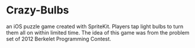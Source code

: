 # Crazy-Bulbs
an iOS puzzle game created with SpriteKit. Players tap light bulbs to turn them all on within limited time. The idea of this game was from the problem set of 2012 Berkelet Programming Contest.
